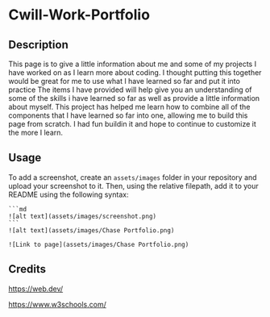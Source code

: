 # Cwill-Work-Portfolio

## Description

 This page is to give a little information about me and some of my projects I have worked on as I learn more about coding.
 I thought putting this together would be great for me to use what I have learned so far and put it into practice
 The items I have provided will help give you an understanding of some of the skills i have learned so far as well as provide a little information about myself.
 This project has helped me learn how to combine all of the components that I have learned so far into one, allowing me to build this page from scratch. I had fun buildin it and hope to continue to customize it the more I learn.

## Usage

To add a screenshot, create an `assets/images` folder in your repository and upload your screenshot to it. Then, using the relative filepath, add it to your README using the following syntax:

    ```md
    ![alt text](assets/images/screenshot.png)
    ```
    ![alt text](assets/images/Chase Portfolio.png)

    ![Link to page](assets/images/Chase Portfolio.png)

## Credits

https://web.dev/

https://www.w3schools.com/

